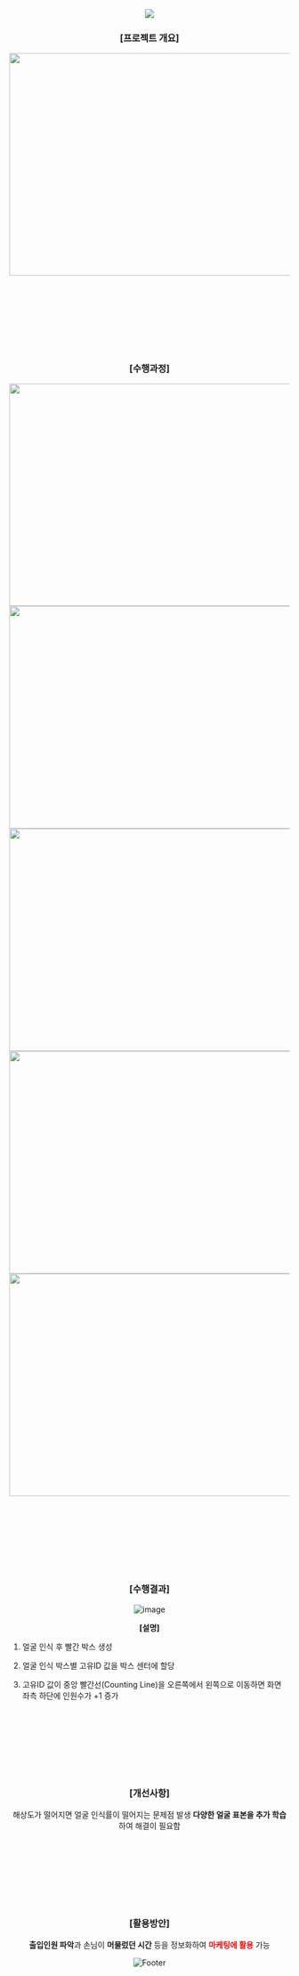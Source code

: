 <div align="center">
  
  <img src="https://capsule-render.vercel.app/api?type=waving&color=gradient&height=200&section=header&text=FaceDetection_Counting&fontSize=50" />
  
  ### [프로젝트 개요]
  <img src=https://user-images.githubusercontent.com/37567501/174423209-69e83f82-3846-48f3-901e-20f40ec46e4a.png width="850" height="400"/>
  
  <br/><br/>
  ---
  <br/><br/>
  
  ### [수행과정]
  <img src=https://user-images.githubusercontent.com/37567501/174423407-225cb43d-5391-4ab0-a683-4f7103b216e2.png width="850" height="400"/>
  <img src=https://user-images.githubusercontent.com/37567501/174423431-e9cee59c-03d2-4f51-8b43-2c32080a8302.png width="850" height="400"/>
  <img src=https://user-images.githubusercontent.com/37567501/174423454-cbe9b891-a6cd-42a9-b86a-35492775015d.png width="850" height="400"/>
  <img src=https://user-images.githubusercontent.com/37567501/174423481-ec3adad0-9679-4b84-84c8-9161bceda2a3.png width="850" height="400"/>
  <img src=https://user-images.githubusercontent.com/37567501/174423497-2e09a048-1abf-4d35-a05b-47c2ee5b1819.png width="850" height="400"/>
  
  <br/><br/>
  ---
  <br/><br/>
  
  ### [수행결과]
  ![image](https://user-images.githubusercontent.com/37567501/174423552-53b2ac8b-fc58-4b81-90f5-f27023fcc6cd.png)
  
  **[설명]**
</div>

1. 얼굴 인식 후 빨간 박스 생성

2. 얼굴 인식 박스별 고유ID 값을 박스 센터에 할당

3. 고유ID 값이 중앙 빨간선(Counting Line)을 오른쪽에서 왼쪽으로 이동하면 화면 좌측 하단에 인원수가 +1 증가

<div align="center">
  
  <br/><br/>
  ---
  <br/><br/>
  
  ### [개선사항]
  해상도가 떨어지면 얼굴 인식률이 떨어지는 문제점 발생 **다양한 얼굴 표본을 추가 학습**하여 해결이 필요함
    
  <br/><br/>
  ---
  <br/><br/>
    
  ### [활용방안]
  **출입인원 파악**과 손님이 **머물렀던 시간** 등을 정보화하여 <span style="color:red">**마케팅에 활용**</span> 가능
  
  
  ![Footer](https://capsule-render.vercel.app/api?type=waving&color=gradient&height=200&section=footer)
</div>
